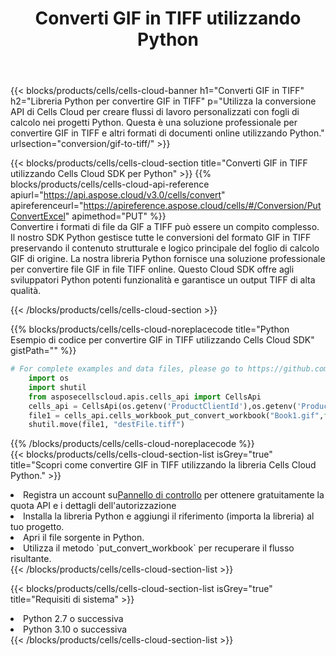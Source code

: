 ﻿---
title:  Converti GIF in TIFF utilizzando Python
description:  Utilizzando Aspose.Cells Cloud SDK per Python per convertire un file in formato GIF in un file in formato TIFF.
kwords: Excel, Convert GIF to TIFF, REST, Python
howto: How to convert GIF to TIFF using Aspose.Cells Cloud Python library.
---
{{< blocks/products/cells/cells-cloud-banner h1="Converti GIF in TIFF" h2="Libreria Python per convertire GIF in TIFF" p="Utilizza la conversione API di Cells Cloud per creare flussi di lavoro personalizzati con fogli di calcolo nei progetti Python. Questa è una soluzione professionale per convertire GIF in TIFF e altri formati di documenti online utilizzando Python." urlsection="conversion/gif-to-tiff/" >}}

{{< blocks/products/cells/cells-cloud-section title="Converti GIF in TIFF utilizzando Cells Cloud SDK per Python" >}}
{{% blocks/products/cells/cells-cloud-api-reference apiurl="https://api.aspose.cloud/v3.0/cells/convert" apireferenceurl="https://apireference.aspose.cloud/cells/#/Conversion/PutConvertExcel" apimethod="PUT" %}}
<br/>
Convertire i formati di file da GIF a TIFF può essere un compito complesso. Il nostro SDK Python gestisce tutte le conversioni del formato GIF in TIFF preservando il contenuto strutturale e logico principale del foglio di calcolo GIF di origine. La nostra libreria Python fornisce una soluzione professionale per convertire file GIF in file TIFF online. Questo Cloud SDK offre agli sviluppatori Python potenti funzionalità e garantisce un output TIFF di alta qualità.

{{< /blocks/products/cells/cells-cloud-section >}}

{{% blocks/products/cells/cells-cloud-noreplacecode title="Python Esempio di codice per convertire GIF in TIFF utilizzando Cells Cloud SDK" gistPath="" %}}
 
```python
# For complete examples and data files, please go to https://github.com/aspose-cells-cloud/aspose-cells-cloud-python/
    import os
    import shutil
    from asposecellscloud.apis.cells_api import CellsApi
    cells_api = CellsApi(os.getenv('ProductClientId'),os.getenv('ProductClientSecret'))
    file1 = cells_api.cells_workbook_put_convert_workbook("Book1.gif",format="tiff")
    shutil.move(file1, "destFile.tiff")     
```
 
{{% /blocks/products/cells/cells-cloud-noreplacecode %}}
<br/>
{{< blocks/products/cells/cells-cloud-section-list isGrey="true" title="Scopri come convertire GIF in TIFF utilizzando la libreria Cells Cloud Python." >}}
<li> Registra un account su<a href="https://dashboard.aspose.cloud/">Pannello di controllo</a> per ottenere gratuitamente la quota API e i dettagli dell'autorizzazione</li>
<li>Installa la libreria Python e aggiungi il riferimento (importa la libreria) al tuo progetto.</li>
<li>Apri il file sorgente in Python.</li>
<li>Utilizza il metodo `put_convert_workbook` per recuperare il flusso risultante.</li>
{{< /blocks/products/cells/cells-cloud-section-list >}}

{{< blocks/products/cells/cells-cloud-section-list isGrey="true" title="Requisiti di sistema" >}}
<li>Python 2.7 o successiva</li>
<li>Python 3.10 o successiva</li>
{{< /blocks/products/cells/cells-cloud-section-list >}}
